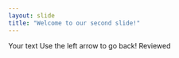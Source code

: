 ```yaml
---
layout: slide
title: "Welcome to our second slide!"
---
```

Your text
Use the left arrow to go back!
Reviewed
